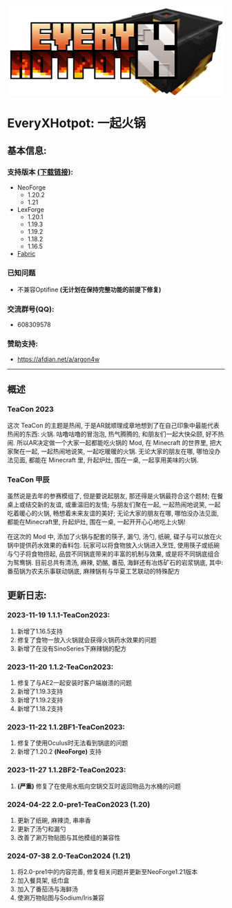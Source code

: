 ![logo](/src/main/resources/logo.png)
# EveryXHotpot: 一起火锅
## 基本信息:
### 支持版本 [(下载链接)](https://www.mcmod.cn/download/12735.html):
- NeoForge
  - 1.20.2
  - 1.21
- LexForge
  - 1.20.1 
  - 1.19.3
  - 1.19.2
  - 1.18.2
  - 1.16.5
- [Fabric](https://github.com/FishMagic/EveryXHotpot-Fabric)
### 已知问题
- 不兼容Optifine **(无计划在保持完整功能的前提下修复)**
### 交流群号(QQ): 
- 608309578
### 赞助支持:
- https://afdian.net/a/argon4w
***
## 概述
### TeaCon 2023
这次 TeaCon 的主题是热闹, 于是AR就顺理成章地想到了在自己印象中最能代表热闹的东西: 火锅.
咕噜咕噜的冒泡泡, 热气腾腾的, 和朋友们一起大快朵颐, 好不热闹.
所以AR决定做一个大家一起都能吃火锅的 Mod, 在 Minecraft 的世界里, 把大家聚在一起, 一起热闹地说笑, 一起吃暖暖的火锅.
无论大家的朋友在哪, 哪怕没办法见面, 都能在 Minecraft 里, 升起炉灶, 围在一桌, 一起享用美味的火锅.

### TeaCon 甲辰
虽然说是去年的参赛模组了, 但是要说起朋友, 那还得是火锅最符合这个题材; 
在餐桌上或结交新的友谊, 或重温旧的友情; 与朋友们聚在一起, 一起热闹地说笑, 一起吃着暖心的火锅, 畅想着未来友谊的美好; 
无论大家的朋友在哪, 哪怕没办法见面, 都能在Minecraft里, 升起炉灶, 围在一桌, 一起开开心心地吃上火锅!

在这次的 Mod 中, 添加了火锅与配套的筷子, 漏勺, 汤勺, 纸碗, 碟子与可以放在火锅中提供药水效果的香料包.
玩家可以将食物放入火锅进入烹饪, 使用筷子或纸碗与勺子将食物捞起, 品尝不同锅底带来的丰富的机制与效果, 或是将不同锅底组合为鸳鸯锅.
目前总共有清汤, 麻辣, 奶酪, 番茄, 海鲜还有冶炼矿石的岩浆锅底, 其中: 番茄锅为农夫乐事联动锅底, 麻辣锅有与华夏工艺联动的特殊配方

## 更新日志:
### 2023-11-19 1.1.1-TeaCon2023:
1. 新增了1.16.5支持
2. 修复了食物一放入火锅就会获得火锅药水效果的问题
3. 新增了在没有SinoSeries下麻辣锅的配方
### 2023-11-20 1.1.2-TeaCon2023:
1. 修复了与AE2一起安装时客户端崩溃的问题
2. 新增了1.19.3支持
3. 新增了1.19.2支持
4. 新增了1.18.2支持
### 2023-11-22 1.1.2BF1-TeaCon2023:
1. 修复了使用Oculus时无法看到锅底的问题
2. 新增了1.20.2 **(NeoForge)** 支持
### 2023-11-27 1.1.2BF2-TeaCon2023:
1. **(严重)** 修复了在使用水瓶向空锅交互时返回物品为水桶的问题
### 2024-04-22 2.0-pre1-TeaCon2023 **(1.20)**
1. 更新了纸碗, 麻辣烫, 串串香
2. 更新了汤勺和漏勺
3. 改善了涮万物贴图与其他模组的兼容性
### 2024-07-38 2.0-TeaCon2024 **(1.21)**
1. 将2.0-pre1中的内容完善, 修复相关问题并更新至NeoForge1.21版本
2. 加入餐具架, 纸巾盒
3. 加入了番茄汤与海鲜汤
4. 使涮万物贴图与Sodium/Iris兼容